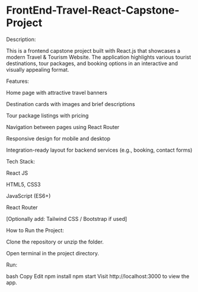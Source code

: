 # FrontEnd-Travel-React-Capstone-Project
Description:

This is a frontend capstone project built with React.js that showcases a modern Travel & Tourism Website. The application highlights various tourist destinations, tour packages, and booking options in an interactive and visually appealing format.

Features:

Home page with attractive travel banners

Destination cards with images and brief descriptions

Tour package listings with pricing

Navigation between pages using React Router

Responsive design for mobile and desktop

Integration-ready layout for backend services (e.g., booking, contact forms)

Tech Stack:

React JS

HTML5, CSS3

JavaScript (ES6+)

React Router

[Optionally add: Tailwind CSS / Bootstrap if used]

How to Run the Project:

Clone the repository or unzip the folder.

Open terminal in the project directory.

Run:

bash
Copy
Edit
npm install
npm start
Visit http://localhost:3000 to view the app.

 
